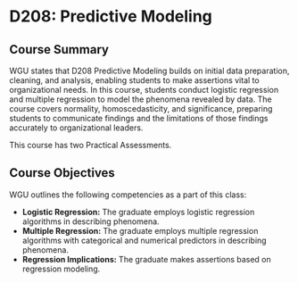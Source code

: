 # D208: Predictive Modeling

## Course Summary

WGU states that D208 Predictive Modeling builds on initial data preparation, cleaning, and analysis, enabling students to make assertions vital to organizational needs. In this course, students conduct logistic regression and multiple regression to model the phenomena revealed by data. The course covers normality, homoscedasticity, and significance, preparing students to communicate findings and the limitations of those findings accurately to organizational leaders.

This course has two Practical Assessments. 

## Course Objectives

WGU outlines the following competencies as a part of this class:
- **Logistic Regression:** The graduate employs logistic regression algorithms in describing phenomena.
- **Multiple Regression:** The graduate employs multiple regression algorithms with categorical and numerical predictors in describing phenomena.
- **Regression Implications:** The graduate makes assertions based on regression modeling.
